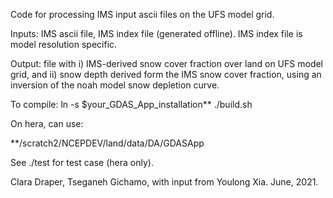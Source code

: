 Code for processing IMS input ascii files on the UFS model grid.

Inputs: IMS ascii file, IMS index file (generated offline).
        IMS index file is  model resolution specific.

Output: file with i) IMS-derived snow cover fraction over land on UFS model grid, and ii) snow depth derived form the IMS snow cover fraction, using an inversion of the noah model snow depletion curve.
        

To compile: 
ln -s $your_GDAS_App_installation**
./build.sh

On hera, can use: 

**/scratch2/NCEPDEV/land/data/DA/GDASApp

See ./test for test case (hera only).

Clara Draper, Tseganeh Gichamo, with input from Youlong Xia. June, 2021.


